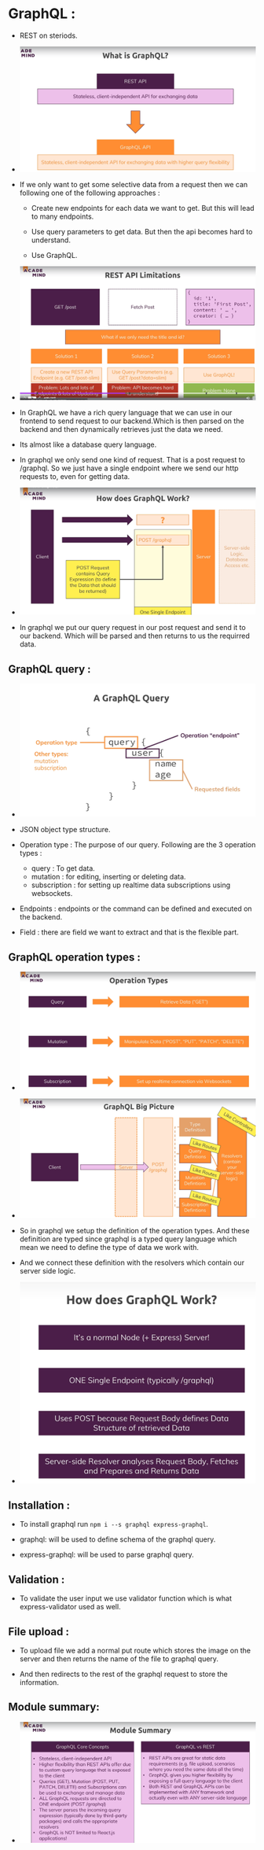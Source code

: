 # GraphQL :

* REST on steriods.

* ![](2022-06-12-14-57-40.png)

* If we only want to get some selective data from a request then we can following one of the following approaches : 

    * Create new endpoints for each data we want to get. But this will lead to many endpoints.

    * Use query parameters to get data. But then the api becomes hard to understand.

    * Use GraphQL.

* ![](2022-06-12-15-04-27.png)

* In GraphQL we have a rich query language that we can use in our frontend to send request to our backend.Which is then parsed on the backend and then dynamically retrieves just the data we need.

* Its almost like a database query language.

* In graphql we only send one kind of request. That is a post request to /graphql. So we just have a single endpoint where we send our http requests to, even for getting data.

* ![](2022-06-12-15-08-47.png)

* In graphql we put our query request in our post request and send it to our backend. Which will be parsed and then returns to us the requirred data.

## GraphQL  query :

* ![](2022-06-12-15-14-22.png)

* JSON object type structure.

* Operation type : The purpose of our query. Following are the 3 operation types :
            
    * query : To get data.
    * mutation : for editing, inserting or deleting data.
    * subscription : for setting up realtime data subscriptions using websockets.

* Endpoints : endpoints or the command can be defined and executed on the backend.

* Field : there are field we want to extract and that is the flexible part.

## GraphQL operation types :

* ![](2022-06-12-15-15-10.png)

* ![](2022-06-12-15-18-21.png)

* So in graphql we setup the definition of the operation types. And these definition are typed since graphql is a typed query language which mean we need to define the type of data we work with.

* And we connect these definition with the resolvers which contain our server side logic.

* ![](2022-06-12-15-39-07.png)

## Installation :

* To install graphql run `npm i --s graphql express-graphql`.

* graphql: will be used to define schema of the graphql query.

* express-graphql: will be used to parse graphql query.

## Validation :

* To validate the user input we use validator function which is what express-validator used as well.

## File upload : 

* To upload file we add a normal put route which stores the image on the server and then returns the name of the file to graphql query.

* And then redirects to the rest of the graphql request to store the information.

## Module summary: 

* ![](2022-06-15-01-11-41.png)
